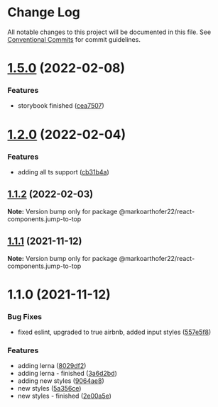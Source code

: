 # Change Log

All notable changes to this project will be documented in this file.
See [Conventional Commits](https://conventionalcommits.org) for commit guidelines.

# [1.5.0](https://github.com/markoarthofer22/react-components/compare/@markoarthofer22/react-components.jump-to-top@1.2.0...@markoarthofer22/react-components.jump-to-top@1.5.0) (2022-02-08)


### Features

* storybook finished ([cea7507](https://github.com/markoarthofer22/react-components/commit/cea7507f41f22e5f3d3eb5aee0ef82dd3e285890))





# [1.2.0](https://github.com/markoarthofer22/react-components/compare/@markoarthofer22/react-components.jump-to-top@1.1.2...@markoarthofer22/react-components.jump-to-top@1.2.0) (2022-02-04)


### Features

* adding all ts support ([cb31b4a](https://github.com/markoarthofer22/react-components/commit/cb31b4aee37bcd4a7617a49d61b181a4bde72574))





## [1.1.2](https://github.com/markoarthofer22/react-components/compare/@markoarthofer22/react-components.jump-to-top@1.1.1...@markoarthofer22/react-components.jump-to-top@1.1.2) (2022-02-03)

**Note:** Version bump only for package @markoarthofer22/react-components.jump-to-top





## [1.1.1](https://github.com/markoarthofer22/react-components/compare/@markoarthofer22/react-components.jump-to-top@1.1.0...@markoarthofer22/react-components.jump-to-top@1.1.1) (2021-11-12)

**Note:** Version bump only for package @markoarthofer22/react-components.jump-to-top





# 1.1.0 (2021-11-12)


### Bug Fixes

* fixed eslint, upgraded to true airbnb, added input styles ([557e5f8](https://github.com/markoarthofer22/react-components/commit/557e5f8b8c9ebdc2bc8602b576dda26cbd444a05))


### Features

* adding lerna ([8029df2](https://github.com/markoarthofer22/react-components/commit/8029df269418d941a0a44f5d92a65dbe5fd854cf))
* adding lerna - finished ([3a6d2bd](https://github.com/markoarthofer22/react-components/commit/3a6d2bd05ae4ea91d1150b5d94d9097c94206911))
* adding new styles ([9064ae8](https://github.com/markoarthofer22/react-components/commit/9064ae827265c57254c50aa0cbe6a16e38d6b766))
* new styles ([5a356ce](https://github.com/markoarthofer22/react-components/commit/5a356ce259591a4a04c9da246c1f6b280b7287f3))
* new styles - finished ([2e00a5e](https://github.com/markoarthofer22/react-components/commit/2e00a5e9752c8bac2a09b3e7b0be24d43158af36))
